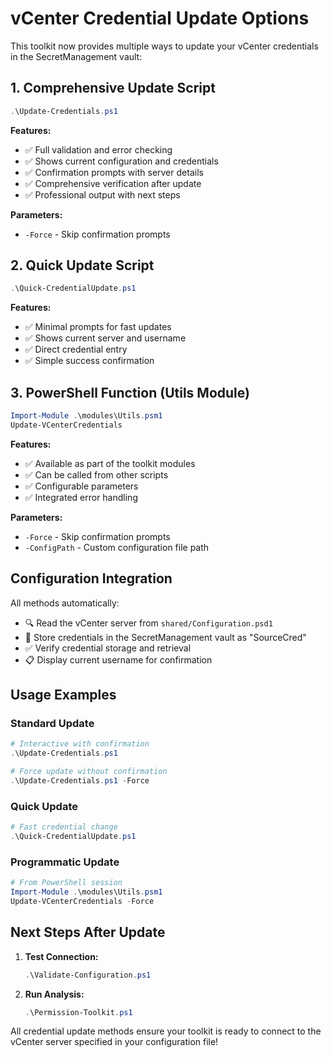 # vCenter Credential Update Options

This toolkit now provides multiple ways to update your vCenter credentials in the SecretManagement vault:

## 1. Comprehensive Update Script

```powershell
.\Update-Credentials.ps1
```

**Features:**

- ✅ Full validation and error checking
- ✅ Shows current configuration and credentials
- ✅ Confirmation prompts with server details
- ✅ Comprehensive verification after update
- ✅ Professional output with next steps

**Parameters:**

- `-Force` - Skip confirmation prompts

## 2. Quick Update Script

```powershell
.\Quick-CredentialUpdate.ps1
```

**Features:**

- ✅ Minimal prompts for fast updates
- ✅ Shows current server and username
- ✅ Direct credential entry
- ✅ Simple success confirmation

## 3. PowerShell Function (Utils Module)

```powershell
Import-Module .\modules\Utils.psm1
Update-VCenterCredentials
```

**Features:**

- ✅ Available as part of the toolkit modules
- ✅ Can be called from other scripts
- ✅ Configurable parameters
- ✅ Integrated error handling

**Parameters:**

- `-Force` - Skip confirmation prompts
- `-ConfigPath` - Custom configuration file path

## Configuration Integration

All methods automatically:

- 🔍 Read the vCenter server from `shared/Configuration.psd1`
- 🔐 Store credentials in the SecretManagement vault as "SourceCred"
- ✅ Verify credential storage and retrieval
- 📋 Display current username for confirmation

## Usage Examples

### Standard Update

```powershell
# Interactive with confirmation
.\Update-Credentials.ps1

# Force update without confirmation
.\Update-Credentials.ps1 -Force
```

### Quick Update

```powershell
# Fast credential change
.\Quick-CredentialUpdate.ps1
```

### Programmatic Update

```powershell
# From PowerShell session
Import-Module .\modules\Utils.psm1
Update-VCenterCredentials -Force
```

## Next Steps After Update

1. **Test Connection:**

   ```powershell
   .\Validate-Configuration.ps1
   ```

2. **Run Analysis:**

   ```powershell
   .\Permission-Toolkit.ps1
   ```

All credential update methods ensure your toolkit is ready to connect to the vCenter server specified in your configuration file!
